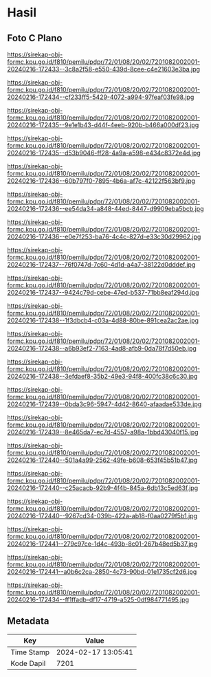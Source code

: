 # Hasil

## Foto C Plano

https://sirekap-obj-formc.kpu.go.id/f810/pemilu/pdpr/72/01/08/20/02/7201082002001-20240216-172433--3c8a2f58-e550-439d-8cee-c4e21603e3ba.jpg

https://sirekap-obj-formc.kpu.go.id/f810/pemilu/pdpr/72/01/08/20/02/7201082002001-20240216-172434--cf233ff5-5429-4072-a994-97feaf03fe98.jpg

https://sirekap-obj-formc.kpu.go.id/f810/pemilu/pdpr/72/01/08/20/02/7201082002001-20240216-172435--9e1e1b43-d44f-4eeb-920b-b466a000df23.jpg

https://sirekap-obj-formc.kpu.go.id/f810/pemilu/pdpr/72/01/08/20/02/7201082002001-20240216-172435--d53b9046-ff28-4a9a-a598-e434c8372e4d.jpg

https://sirekap-obj-formc.kpu.go.id/f810/pemilu/pdpr/72/01/08/20/02/7201082002001-20240216-172436--60b797f0-7895-4b6a-af7c-42122f563bf9.jpg

https://sirekap-obj-formc.kpu.go.id/f810/pemilu/pdpr/72/01/08/20/02/7201082002001-20240216-172436--ee54da34-a848-44ed-8447-d9909eba5bcb.jpg

https://sirekap-obj-formc.kpu.go.id/f810/pemilu/pdpr/72/01/08/20/02/7201082002001-20240216-172436--e0e7f253-ba76-4c4c-827d-e33c30d29962.jpg

https://sirekap-obj-formc.kpu.go.id/f810/pemilu/pdpr/72/01/08/20/02/7201082002001-20240216-172437--76f0747d-7c60-4d1d-a4a7-38122d0dddef.jpg

https://sirekap-obj-formc.kpu.go.id/f810/pemilu/pdpr/72/01/08/20/02/7201082002001-20240216-172437--9424c79d-cebe-47ed-b537-71bb8eaf294d.jpg

https://sirekap-obj-formc.kpu.go.id/f810/pemilu/pdpr/72/01/08/20/02/7201082002001-20240216-172438--1f3dbcb4-c03a-4d88-80be-891cea2ac2ae.jpg

https://sirekap-obj-formc.kpu.go.id/f810/pemilu/pdpr/72/01/08/20/02/7201082002001-20240216-172438--a6b93ef2-7163-4ad8-afb9-0da78f7d50eb.jpg

https://sirekap-obj-formc.kpu.go.id/f810/pemilu/pdpr/72/01/08/20/02/7201082002001-20240216-172438--3efdaef8-35b2-49e3-94f8-400fc38c6c30.jpg

https://sirekap-obj-formc.kpu.go.id/f810/pemilu/pdpr/72/01/08/20/02/7201082002001-20240216-172439--0bda3c96-5947-4d42-8640-afaadae533de.jpg

https://sirekap-obj-formc.kpu.go.id/f810/pemilu/pdpr/72/01/08/20/02/7201082002001-20240216-172439--8e465da7-ec7d-4557-a98a-1bbd43040f15.jpg

https://sirekap-obj-formc.kpu.go.id/f810/pemilu/pdpr/72/01/08/20/02/7201082002001-20240216-172440--501a4a99-2562-49fe-b608-653f45b51b47.jpg

https://sirekap-obj-formc.kpu.go.id/f810/pemilu/pdpr/72/01/08/20/02/7201082002001-20240216-172440--c25acacb-92b9-4f4b-845a-6db13c5ed63f.jpg

https://sirekap-obj-formc.kpu.go.id/f810/pemilu/pdpr/72/01/08/20/02/7201082002001-20240216-172440--9267cd34-039b-422a-ab18-f0aa0279f5b1.jpg

https://sirekap-obj-formc.kpu.go.id/f810/pemilu/pdpr/72/01/08/20/02/7201082002001-20240216-172441--279c97ce-1d4c-493b-8c01-267b48ed5b37.jpg

https://sirekap-obj-formc.kpu.go.id/f810/pemilu/pdpr/72/01/08/20/02/7201082002001-20240216-172441--a0b6c2ca-2850-4c73-90bd-01e1735cf2d6.jpg

https://sirekap-obj-formc.kpu.go.id/f810/pemilu/pdpr/72/01/08/20/02/7201082002001-20240216-172434--ff1ffadb-df17-4719-a525-0df984771495.jpg


## Metadata

| Key        | Value               |
| ---------- | ------------------- |
| Time Stamp | 2024-02-17 13:05:41 |
| Kode Dapil | 7201                |



